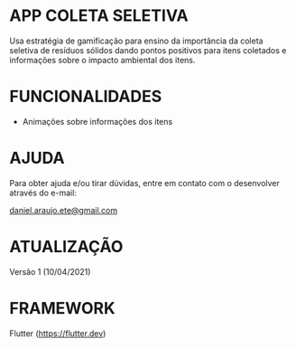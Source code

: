 # **APP COLETA SELETIVA**

Usa estratégia de gamificação para ensino da importância da coleta seletiva de resíduos sólidos dando pontos positivos para itens coletados e informações sobre o impacto ambiental dos itens.


# **FUNCIONALIDADES**

* Animações sobre informações dos itens

# **AJUDA**

Para obter ajuda e/ou tirar dúvidas, entre em contato com o desenvolver através do e-mail:

daniel.araujo.ete@gmail.com

# **ATUALIZAÇÃO**

Versão 1 (10/04/2021)

# **FRAMEWORK**

Flutter (https://flutter.dev)
